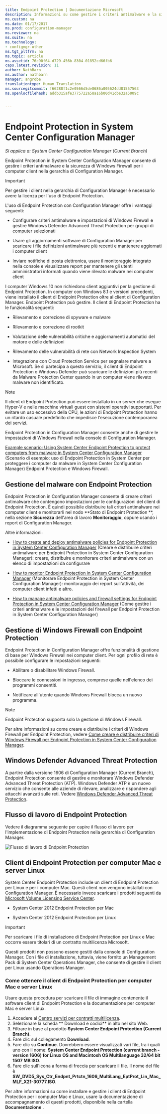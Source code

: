 ```yaml
---
title: Endpoint Protection | Documentazione Microsoft
description: Informazioni su come gestire i criteri antimalware e la sicurezza di Windows Firewall per i computer client nella gerarchia di Configuration Manager.
ms.custom: na
ms.date: 01/17/2017
ms.prod: configuration-manager
ms.reviewer: na
ms.suite: na
ms.technology:
- configmgr-other
ms.tgt_pltfrm: na
ms.topic: article
ms.assetid: 76c90f64-d729-456b-8304-01852cd66fb6
caps.latest.revision: 11
author: NathBarn
ms.author: nathbarn
manager: angrobe
translationtype: Human Translation
ms.sourcegitcommit: f66288f1c2e0566d5de8686a005624dd81557563
ms.openlocfilehash: addb315afe3775722a58a16b00d41cbe32a5009c


---
```

# <a name="endpoint-protection-in-system-center-configuration-manager"></a>Endpoint Protection in System Center Configuration Manager

*Si applica a: System Center Configuration Manager (Current Branch)*

Endpoint Protection in System Center Configuration Manager consente di gestire i criteri antimalware e la sicurezza di Windows Firewall per i computer client nella gerarchia di Configuration Manager.  

> [!IMPORTANT]  
>  Per gestire i client nella gerarchia di Configuration Manager è necessario avere la licenza per l'uso di Endpoint Protection.  

 L'uso di Endpoint Protection con Configuration Manager offre i vantaggi seguenti:  

-   Configurare criteri antimalware e impostazioni di Windows Firewall e gestire Windows Defender Advanced Threat Protection per gruppi di computer selezionati  

-   Usare gli aggiornamenti software di Configuration Manager per scaricare i file definizioni antimalware più recenti e mantenere aggiornati i computer client  

-   Inviare notifiche di posta elettronica, usare il monitoraggio integrato nella console e visualizzare report per mantenere gli utenti amministratori informati quando viene rilevato malware nei computer client  

I computer Windows 10 non richiedono client aggiuntivi per la gestione di Endpoint Protection. In computer con Windows 8.1 e versioni precedenti, viene installato il client di Endpoint Protection oltre al client di Configuration Manager. Endpoint Protection può gestire. Il client di Endpoint Protection ha le funzionalità seguenti:  

-   Rilevamento e correzione di spyware e malware  

-   Rilevamento e correzione di rootkit  

-   Valutazione delle vulnerabilità critiche e aggiornamenti automatici del motore e delle definizioni  

-   Rilevamento delle vulnerabilità di rete con Network Inspection System  

-   Integrazione con Cloud Protection Service per segnalare malware a Microsoft. Se si partecipa a questo servizio, il client di Endpoint Protection o Windows Defender può scaricare le definizioni più recenti da Malware Protection Center quando in un computer viene rilevato malware non identificato.  

> [!NOTE]  
>  Il client di Endpoint Protection può essere installato in un server che esegue Hyper-V e nelle macchine virtuali guest con sistemi operativi supportati. Per evitare un uso eccessivo della CPU, le azioni di Endpoint Protection hanno un ritardo casuale predefinito che impedisce l'esecuzione contemporanea dei servizi.  

 Endpoint Protection in Configuration Manager consente anche di gestire le impostazioni di Windows Firewall nella console di Configuration Manager.  

 [Example scenario: Using System Center Endpoint Protection to protect computers from malware in System Center Configuration Manager](scenarios-endpoint-protection.md) (Scenario di esempio: uso di Endpoint Protection in System Center per proteggere i computer da malware in System Center Configuration Manager) Endpoint Protection e Windows Firewall.  


## <a name="managing-malware-with-endpoint-protection"></a>Gestione del malware con Endpoint Protection  
 Endpoint Protection in Configuration Manager consente di creare criteri antimalware che contengono impostazioni per le configurazioni del client di Endpoint Protection. È quindi possibile distribuire tali criteri antimalware nei computer client e monitorarli nel nodo **Stato di Endpoint Protection **, nella sezione **Sicurezza** dell'area di lavoro **Monitoraggio**, oppure usando i report di Configuration Manager.  

 Altre informazioni:  

-   [How to create and deploy antimalware policies for Endpoint Protection in System Center Configuration Manager](endpoint-antimalware-policies.md) (Creare e distribuire criteri antimalware per Endpoint Protection in System Center Configuration Manager): creare, distribuire e monitorare criteri antimalware con un elenco di impostazioni da configurare  

-   [How to monitor Endpoint Protection in System Center Configuration Manager](monitor-endpoint-protection.md) (Monitorare Endpoint Protection in System Center Configuration Manager): monitoraggio dei report sull'attività, dei computer client infetti e altro.  

-   [How to manage antimalware policies and firewall settings for Endpoint Protection in System Center Configuration Manager](endpoint-antimalware-firewall.md) (Come gestire i criteri antimalware e le impostazioni del firewall per Endpoint Protection in System Center Configuration Manager)  


## <a name="managing-windows-firewall-with-endpoint-protection"></a>Gestione di Windows Firewall con Endpoint Protection  
 Endpoint Protection in Configuration Manager offre funzionalità di gestione di base per Windows Firewall nei computer client. Per ogni profilo di rete è possibile configurare le impostazioni seguenti:  

-   Abilitare o disabilitare Windows Firewall.  

-   Bloccare le connessioni in ingresso, comprese quelle nell'elenco dei programmi consentiti.  

-   Notificare all'utente quando Windows Firewall blocca un nuovo programma.  

> [!NOTE]  
>  Endpoint Protection supporta solo la gestione di Windows Firewall.  


 Per altre informazioni su come creare e distribuire i criteri di Windows Firewall per Endpoint Protection, vedere [Come creare e distribuire criteri di Windows Firewall per Endpoint Protection in System Center Configuration Manager](create-windows-firewall-policies.md).  


## <a name="windows-defender-advanced-threat-protection"></a>Windows Defender Advanced Threat Protection

A partire dalla versione 1606 di Configuration Manager (Current Branch), Endpoint Protection consente di gestire e monitorare Windows Defender Advanced Threat Protection (ATP). Windows Defender ATP è un nuovo servizio che consente alle aziende di rilevare, analizzare e rispondere agli attacchi avanzati sulle reti. Vedere [Windows Defender Advanced Threat Protection](windows-defender-advanced-threat-protection.md).

## <a name="endpoint-protection-workflow"></a>Flusso di lavoro di Endpoint Protection  
 Vedere il diagramma seguente per capire il flusso di lavoro per l'implementazione di Endpoint Protection nella gerarchia di Configuration Manager.  

 ![Flusso di lavoro di Endpoint Protection](../media/Endpoint-Protection-Workflow.gif)  

## <a name="endpoint-protection-client-for-mac-computers-and-linux-servers"></a>Client di Endpoint Protection per computer Mac e server Linux  
 System Center Endpoint Protection include un client di Endpoint Protection per Linux e per i computer Mac. Questi client non vengono installati con Configuration Manager. È necessario invece scaricare i prodotti seguenti da [Microsoft Volume Licensing Service Center](https://www.microsoft.com/licensing/servicecenter/default.aspx).  

-   System Center 2012 Endpoint Protection per Mac  

-   System Center 2012 Endpoint Protection per Linux  


> [!IMPORTANT]  
>  Per scaricare i file di installazione di Endpoint Protection per Linux e Mac occorre essere titolari di un contratto multilicenza Microsoft.  

 Questi prodotti non possono essere gestiti dalla console di Configuration Manager. Con i file di installazione, tuttavia, viene fornito un Management Pack di System Center Operations Manager, che consente di gestire il client per Linux usando Operations Manager.  

### <a name="how-to-get-the-endpoint-protection-client-for-mac-computers-and-linux-servers"></a>Come ottenere il client di Endpoint Protection per computer Mac e server Linux

Usare questa procedura per scaricare il file di immagine contenente il software client di Endpoint Protection e la documentazione per computer Mac e server Linux.
1. Accedere al [Centro servizi per contratti multilicenza](https://www.microsoft.com/licensing/servicecenter/default.aspx).
2. Selezionare la scheda ** Download e codici** in alto nel sito Web.
3. Filtrare in base al prodotto **System Center Endpoint Protection (Current Branch)**.
4. Fare clic sul collegamento **Download**.
5. Fare clic su **Continue**. Dovrebbero essere visualizzati vari file, tra i quali uno con il nome: **System Center Endpoint Protection (current branch - version 1606) for Linux OS and Macintosh OS Multilanguage   32/64 bit   1507 MB ISO**.
6. Fare clic sull'icona a forma di freccia per scaricare il file. Il nome del file è **SW_DVD5_Sys_Ctr_Endpnt_Prtctn_1606_MultiLang_EptProt_Lin_Mac_MLF_X21-30777.ISO**.

 Per altre informazioni su come installare e gestire i client di Endpoint Protection per i computer Mac e Linux, usare la documentazione di accompagnamento di questi prodotti, disponibile nella cartella **Documentazione** .



<!--HONumber=Jan17_HO3-->


